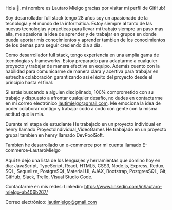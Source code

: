Hola 👋, mi nombre es Lautaro Mielgo gracias por visitar mi perfil de GitHub! 

Soy desarrollador full stack tengo 28 años soy un apasionado de la tecnología y el mundo de la informática.
Estoy siempre al tanto de las nuevas tecnologias y practicas para llevar mi trabajo siempre un paso mas alla, me apasiona la idea de aprender y de trabajar en grupos en donde pueda aportar mis conocimientos y aprender tambien de los conocimientos de los demas para seguir creciendo dia a dia.

Como desarrollador full stack, tengo experiencia en una amplia gama de tecnologías y frameworks. Estoy preparado para adaptarme a cualquier proyecto y trabajar de manera efectiva en equipo. Además cuento con la habilidad para comunicarme de manera clara y acertiva para trabajar en estrecha colaboración garantizando asi el éxito del proyecto desde el principio hasta el final.

Si estás buscando a alguien disciplinado, 100% comprometido con su trabajo y dispuesto a afrontar cualquier desafío, no dudes en contactarme en mi correo electrónico lautimielgo@gmail.com.
Me emociona la idea de poder colaborar contigo y trabajar codo a codo con gente con la misma actitud que la mia.

 Durante mi etapa de estudiante
 He trabajado en un proyecto individual en henry llamado ProyectoIndividual_VideoGames
 He trabajado en un proyecto grupal tambien en henry llamado DevPoolSoft.
 
 Tambien he desarrollado un e-commerce por mi cuenta llamado  E-commerce-LautaroMielgo


Aqui te dejo una lista de los lenguajes y herramientas que domino hoy en dia:
JavaScript, TypeScript, React, HTML5, CSS3, Node.js, Express, Redux, SQL, Sequelize, PostgreSQL,Material UI, AJAX, Bootstrap, PostgresSQL, Git, GitHub, Slack, Trello, Visual Studio Code.

Contactarme en mis redes:
Linkedin: https://www.linkedin.com/in/lautaro-mielgo-ab406b267/

Correo electrónico: lautimielgo@gmail.com


